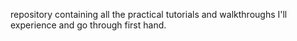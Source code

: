 repository containing all the practical tutorials and walkthroughs I'll experience and go through first hand.